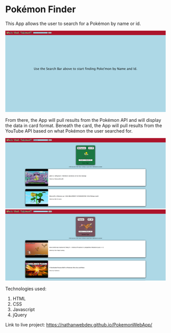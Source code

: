 # Pokémon Finder
This App allows the user to search for a Pokémon by name or id. 

![](screenshots/PokeAppScreenshot2.PNG)

From there, the App will pull results from the Pokémon API and will display the data in card format.
Beneath the card, the App will pull results from the YouTube API based on what Pokémon the user searched for.

![](screenshots/PokeAppScreenshot1.PNG)
![](screenshots/PokeAppScreenshot3.PNG)

Technologies used:
  1. HTML
  2. CSS
  3. Javascript
  4. jQuery

Link to live project: https://nathanwebdev.github.io/PokemonWebApp/
